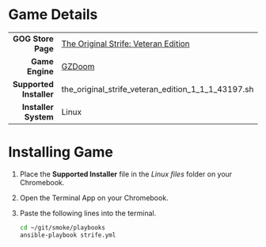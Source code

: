 # Game Details

|  |  |
|--:|:--|
| **GOG Store Page** | [The Original Strife: Veteran Edition](https://www.gog.com/en/game/strife_veteran_edition) |
| **Game Engine** | [GZDoom](https://zdoom.org/index) |
| **Supported Installer** | the_original_strife_veteran_edition_1_1_1_43197.sh |
| **Installer System** | Linux |

# Installing Game
1. Place the **Supported Installer** file in the *Linux files* folder on your Chromebook.
1. Open the Terminal App on your Chromebook.
1. Paste the following lines into the terminal.

   ~~~bash
   cd ~/git/smoke/playbooks
   ansible-playbook strife.yml
   ~~~
